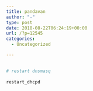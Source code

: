 ```yaml
---
title: pandavan
author: "-"
type: post
date: 2018-08-22T06:24:19+00:00
url: /?p=12545
categories:
  - Uncategorized

---
```

```bash
  
# restart dnsmasq
  
restart_dhcpd

```